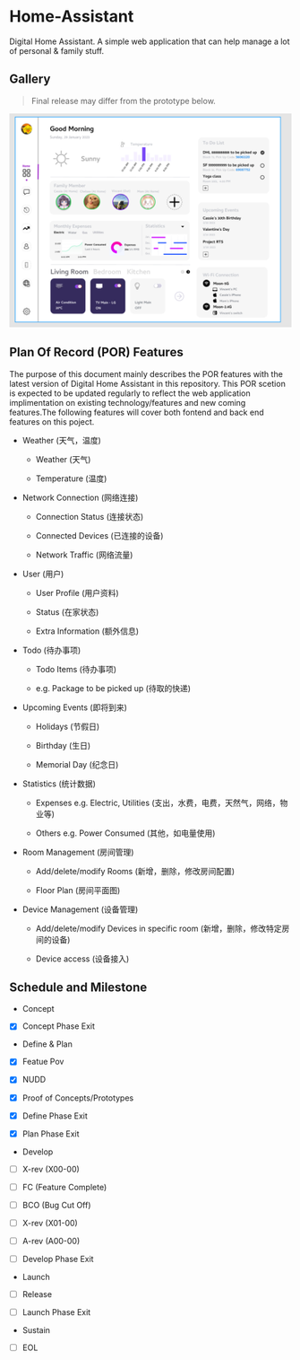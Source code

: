 # Home-Assistant

Digital Home Assistant. A simple web application that can help manage a lot of personal & family stuff.


## Gallery

> Final release may differ from the prototype below.

![](docs/prototype.png)


## Plan Of Record (POR) Features

The purpose of this document mainly describes the POR features with the latest version of Digital Home Assistant in this repository. This POR scetion is expected to be updated regularly to reflect the web application implimentation on existing technology/features and new coming features.The following features will cover both fontend and back end features on this poject.

- Weather (天气，温度)

  - Weather (天气)

  - Temperature (温度)

- Network Connection (网络连接)

  - Connection Status (连接状态)

  - Connected Devices (已连接的设备)

  - Network Traffic (网络流量)

- User (用户)

  - User Profile (用户资料)

  - Status (在家状态)

  - Extra Information (额外信息)

- Todo (待办事项)

  - Todo Items (待办事项)

  - e.g. Package to be picked up (待取的快递)

- Upcoming Events (即将到来)

  - Holidays (节假日)

  - Birthday (生日)

  - Memorial Day (纪念日)

- Statistics (统计数据)

  - Expenses e.g. Electric,  Utilities  (支出，水费，电费，天然气，网络，物业等)

  - Others e.g. Power Consumed (其他，如电量使用)

- Room Management (房间管理)

  - Add/delete/modify Rooms (新增，删除，修改房间配置)

  - Floor Plan (房间平面图)

- Device Management (设备管理)

  - Add/delete/modify Devices in specific room (新增，删除，修改特定房间的设备)

  - Device access (设备接入)


## Schedule and Milestone

- Concept

 - [x] Concept Phase Exit

- Define & Plan

 - [x] Featue Pov

 - [x] NUDD

 - [x] Proof of Concepts/Prototypes

 - [x] Define Phase Exit

 - [x] Plan Phase Exit

- Develop

 - [ ] X-rev (X00-00)

 - [ ] FC (Feature Complete)

 - [ ] BCO (Bug Cut Off)

 - [ ] X-rev (X01-00)

 - [ ] A-rev (A00-00)

 - [ ] Develop Phase Exit

- Launch

 - [ ] Release

 - [ ] Launch Phase Exit

- Sustain

 - [ ] EOL
